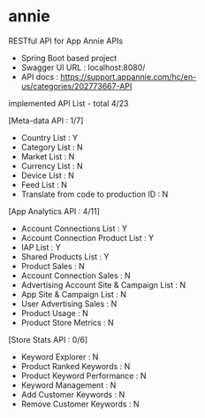 # annie
RESTful API for App Annie APIs
- Spring Boot based project
- Swagger UI URL : localhost:8080/
- API docs : https://support.appannie.com/hc/en-us/categories/202773667-API


implemented API List - total 4/23

[Meta-data API : 1/7]
- Country List : Y
- Category List : N
- Market List : N
- Currency List : N
- Device List : N
- Feed List : N
- Translate from code to production ID : N

[App Analytics API : 4/11]
- Account Connections List : Y
- Account Connection Product List : Y
- IAP List : Y
- Shared Products List : Y
- Product Sales : N
- Account Connection Sales : N
- Advertising Account Site & Campaign List : N
- App Site & Campaign List : N
- User Advertising Sales : N
- Product Usage : N
- Product Store Metrics : N

[Store Stats API : 0/6]
- Keyword Explorer : N
- Product Ranked Keywords : N
- Product Keyword Performance : N
- Keyword Management : N
- Add Customer Keywords : N
- Remove Customer Keywords : N
